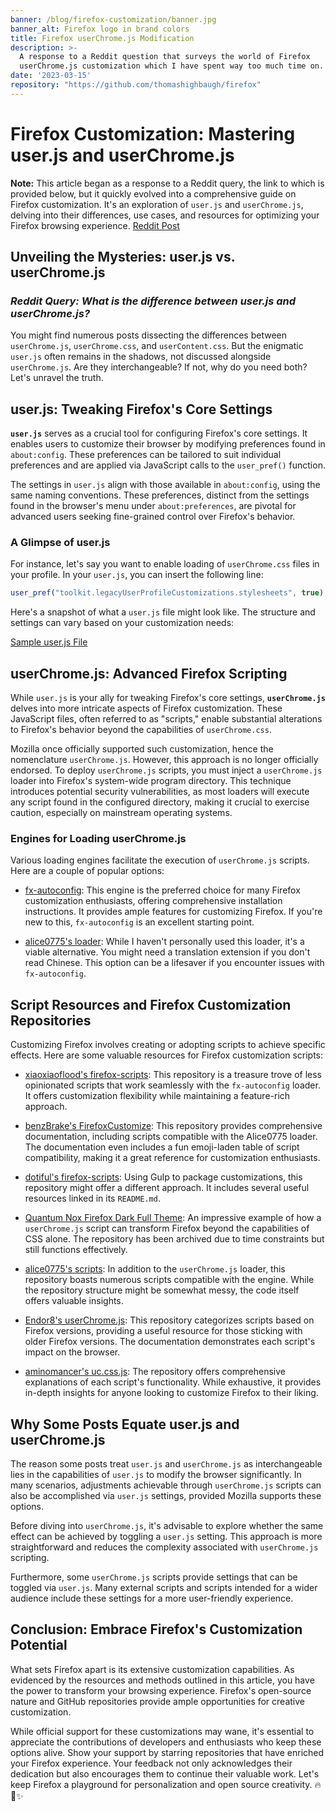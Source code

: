 ```yaml
---
banner: /blog/firefox-customization/banner.jpg
banner_alt: Firefox logo in brand colors
title: Firefox userChrome.js Modification
description: >-
  A response to a Reddit question that surveys the world of Firefox
  userChrome.js customization which I have spent way too much time on.
date: '2023-03-15'
repository: "https://github.com/thomashighbaugh/firefox"
---
```

# Firefox Customization: Mastering user.js and userChrome.js

**Note:** This article began as a response to a Reddit query, the link to which is provided below, but it quickly evolved into a comprehensive guide on Firefox customization. It's an exploration of `user.js` and `userChrome.js`, delving into their differences, use cases, and resources for optimizing your Firefox browsing experience. [Reddit Post](https://www.reddit.com/r/FirefoxCSS/comments/x04k1b/what_is_the_difference_between_userjs_and/)

## Unveiling the Mysteries: user.js vs. userChrome.js

### *Reddit Query: What is the difference between user.js and userChrome.js?*

You might find numerous posts dissecting the differences between `userChrome.js`, `userChrome.css`, and `userContent.css`. But the enigmatic `user.js` often remains in the shadows, not discussed alongside `userChrome.js`. Are they interchangeable? If not, why do you need both? Let's unravel the truth.

## user.js: Tweaking Firefox's Core Settings

**`user.js`** serves as a crucial tool for configuring Firefox's core settings. It enables users to customize their browser by modifying preferences found in `about:config`. These preferences can be tailored to suit individual preferences and are applied via JavaScript calls to the `user_pref()` function.

The settings in `user.js` align with those available in `about:config`, using the same naming conventions. These preferences, distinct from the settings found in the browser's menu under `about:preferences`, are pivotal for advanced users seeking fine-grained control over Firefox's behavior.

### A Glimpse of user.js

For instance, let's say you want to enable loading of `userChrome.css` files in your profile. In your `user.js`, you can insert the following line:
```javascript
user_pref("toolkit.legacyUserProfileCustomizations.stylesheets", true);
```

Here's a snapshot of what a `user.js` file might look like. The structure and settings can vary based on your customization needs:

[Sample user.js File](https://github.com/Thomashighbaugh/firefox/blob/master/user.js)

## userChrome.js: Advanced Firefox Scripting

While `user.js` is your ally for tweaking Firefox's core settings, **`userChrome.js`** delves into more intricate aspects of Firefox customization. These JavaScript files, often referred to as "scripts," enable substantial alterations to Firefox's behavior beyond the capabilities of `userChrome.css`.

Mozilla once officially supported such customization, hence the nomenclature `userChrome.js`. However, this approach is no longer officially endorsed. To deploy `userChrome.js` scripts, you must inject a `userChrome.js` loader into Firefox's system-wide program directory. This technique introduces potential security vulnerabilities, as most loaders will execute any script found in the configured directory, making it crucial to exercise caution, especially on mainstream operating systems.

### Engines for Loading userChrome.js

Various loading engines facilitate the execution of `userChrome.js` scripts. Here are a couple of popular options:

- [fx-autoconfig](https://github.com/MrOtherGuy/fx-autoconfig): This engine is the preferred choice for many Firefox customization enthusiasts, offering comprehensive installation instructions. It provides ample features for customizing Firefox. If you're new to this, `fx-autoconfig` is an excellent starting point.

- [alice0775's loader](https://github.com/alice0775/userChrome.js): While I haven't personally used this loader, it's a viable alternative. You might need a translation extension if you don't read Chinese. This option can be a lifesaver if you encounter issues with `fx-autoconfig`.

## Script Resources and Firefox Customization Repositories

Customizing Firefox involves creating or adopting scripts to achieve specific effects. Here are some valuable resources for Firefox customization scripts:

- [xiaoxiaoflood's firefox-scripts](https://github.com/xiaoxiaoflood/firefox-scripts): This repository is a treasure trove of less opinionated scripts that work seamlessly with the `fx-autoconfig` loader. It offers customization flexibility while maintaining a feature-rich approach.

- [benzBrake's FirefoxCustomize](https://github.com/benzBrake/FirefoxCustomize): This repository provides comprehensive documentation, including scripts compatible with the Alice0775 loader. The documentation even includes a fun emoji-laden table of script compatibility, making it a great reference for customization enthusiasts.

- [dotiful's firefox-scripts](https://github.com/dotiful/firefox-scripts): Using Gulp to package customizations, this repository might offer a different approach. It includes several useful resources linked in its `README.md`.

- [Quantum Nox Firefox Dark Full Theme](https://github.com/Izheil/Quantum-Nox-Firefox-Dark-Full-Theme): An impressive example of how a `userChrome.js` script can transform Firefox beyond the capabilities of CSS alone. The repository has been archived due to time constraints but still functions effectively.

- [alice0775's scripts](https://github.com/alice0775/userChrome.js): In addition to the `userChrome.js` loader, this repository boasts numerous scripts compatible with the engine. While the repository structure might be somewhat messy, the code itself offers valuable insights.

- [Endor8's userChrome.js](https://github.com/Endor8/userChrome.js): This repository categorizes scripts based on Firefox versions, providing a useful resource for those sticking with older Firefox versions. The documentation demonstrates each script's impact on the browser.

- [aminomancer's uc.css.js](https://github.com/aminomancer/uc.css.js): The repository offers comprehensive explanations of each script's functionality. While exhaustive, it provides in-depth insights for anyone looking to customize Firefox to their liking.

## Why Some Posts Equate user.js and userChrome.js

The reason some posts treat `user.js` and `userChrome.js` as interchangeable lies in the capabilities of `user.js` to modify the browser significantly. In many scenarios, adjustments achievable through `userChrome.js` scripts can also be accomplished via `user.js` settings, provided Mozilla supports these options.

Before diving into `userChrome.js`, it's advisable to explore whether the same effect can be achieved by toggling a `user.js` setting. This approach is more straightforward and reduces the complexity associated with `userChrome.js` scripting.

Furthermore, some `userChrome.js` scripts provide settings that can be toggled via `user.js`. Many external scripts and scripts intended for a wider audience include these settings for a more user-friendly experience.

## Conclusion: Embrace Firefox's Customization Potential

What sets Firefox apart is its extensive customization capabilities. As evidenced by the resources and methods outlined in this article, you have the power to transform your browsing experience. Firefox's open-source nature and GitHub repositories provide ample opportunities for creative customization.

While official support for these customizations may wane, it's essential to appreciate the contributions of developers and enthusiasts who keep these options alive. Show your support by starring repositories that have enriched your Firefox experience. Your feedback not only acknowledges their dedication but also encourages them to continue their valuable work. Let's keep Firefox a playground for personalization and open source creativity. 🔥🦊✨
